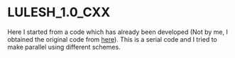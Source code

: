# LULESH_1.0_CXX
Here I started from a code which has already been developed (Not by me, I obtained the original code from [here](https://github.com/LLNL/LULESH/tree/46c2a1d6db9171f9637d79f407212e0f176e8194)). This is a serial code and I tried to make parallel using different schemes. 
